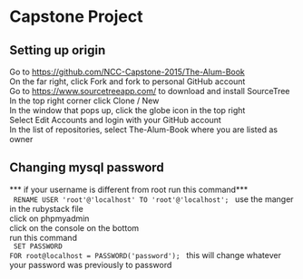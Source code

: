 # Capstone Project

## Setting up origin
Go to https://github.com/NCC-Capstone-2015/The-Alum-Book<br>
On the far right, click Fork and fork to personal GitHub account<br>
Go to https://www.sourcetreeapp.com/ to download and install SourceTree<br>
In the top right corner click Clone / New<br>
In the window that pops up, click the globe icon in the top right<br>
Select Edit Accounts and login with your GitHub account<br>
In the list of repositories, select The-Alum-Book where you are listed as owner

## Changing mysql password
*** if your username is different from root run this command***<br>
<code>
RENAME USER 'root'@'localhost' TO 'root'@'localhost';
</code>
use the manger in the rubystack file <br>
click on phpmyadmin <br>
click on the console on the bottom <br>
run this command <br>
<code>
SET PASSWORD FOR root@localhost = PASSWORD('password');
</code>
this will change whatever your password was previously to password
